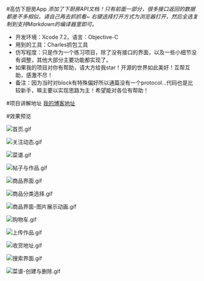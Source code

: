 #高仿下厨房App
*添加了下厨房API文档！只有前面一部分，很多接口返回的数据都差不多相似，请自己再去抓抓看~
右键选择打开方式为浏览器打开，然后全选复制到支持Markdown的编译器里即可。*

- 开发环境：Xcode 7.2，语言：Objective-C
- 用到的工具：Charles抓包工具
- 仿写程度：只是作为一个练习项目，除了没有接口的界面，以及一些小细节没有调整，其他大部分主要功能都实现了。
- 如果我的项目对你有帮助，请大方给我star！开源的世界如此美好！互帮互助，感激不尽！
- 备注：因为当时对block有特殊偏好所以通篇没有一个protocol...代码也是比较新手，嘛主要以实现思路为主！希望能对各位有帮助！


#项目讲解地址
[我的博客地址](http://www.jianshu.com/p/a8f619a2c622)



#效果预览


![首页.gif](http://upload-images.jianshu.io/upload_images/1099953-b15962d87f42026b.gif?imageMogr2/auto-orient/strip)

![关注动态.gif](http://upload-images.jianshu.io/upload_images/1099953-9aed49b86f82ff68.gif?imageMogr2/auto-orient/strip)

![菜谱.gif](http://upload-images.jianshu.io/upload_images/1099953-4061f86b38ee7036.gif?imageMogr2/auto-orient/strip)

![帖子与作品.gif](http://upload-images.jianshu.io/upload_images/1099953-0430a26bea265c9a.gif?imageMogr2/auto-orient/strip)

![商品界面.gif](http://upload-images.jianshu.io/upload_images/1099953-6c726c9b080b6806.gif?imageMogr2/auto-orient/strip)

![商品分类选择.gif](http://upload-images.jianshu.io/upload_images/1099953-3cf9ae462d57fef8.gif?imageMogr2/auto-orient/strip)

![商品界面-图片展示动画.gif](http://upload-images.jianshu.io/upload_images/1099953-3ed66fa195761167.gif?imageMogr2/auto-orient/strip)

![购物车.gif](http://upload-images.jianshu.io/upload_images/1099953-4ab60237c2e85562.gif?imageMogr2/auto-orient/strip)

![上传作品.gif](http://upload-images.jianshu.io/upload_images/1099953-890c50a940160ef8.gif?imageMogr2/auto-orient/strip)

![收货地址.gif](http://upload-images.jianshu.io/upload_images/1099953-798884b7bd17479f.gif?imageMogr2/auto-orient/strip)

![搜索界面.gif](http://upload-images.jianshu.io/upload_images/1099953-70ca86d75ae51612.gif?imageMogr2/auto-orient/strip)

![菜谱-创建与删除.gif](http://upload-images.jianshu.io/upload_images/1099953-c96af82b7dccf834.gif?imageMogr2/auto-orient/strip)
